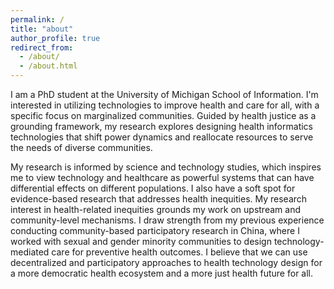 ```yaml
---
permalink: /
title: "about"
author_profile: true
redirect_from: 
  - /about/
  - /about.html
---
```


I am a PhD student at the University of Michigan School of Information. I'm interested in utilizing technologies to improve health and care for all, with a specific focus on marginalized communities. Guided by health justice as a grounding framework, my research explores designing health informatics technologies that shift power dynamics and reallocate resources to serve the needs of diverse communities.

My research is informed by science and technology studies, which inspires me to view technology and healthcare as powerful systems that can have differential effects on different populations. I also have a soft spot for evidence-based research that addresses health inequities. My research interest in health-related inequities grounds my work on upstream and community-level mechanisms. I draw strength from my previous experience conducting community-based participatory research in China, where I worked with sexual and gender minority communities to design technology-mediated care for preventive health outcomes. I believe that we can use decentralized and participatory approaches to health technology design for a more democratic health ecosystem and a more just health future for all.
